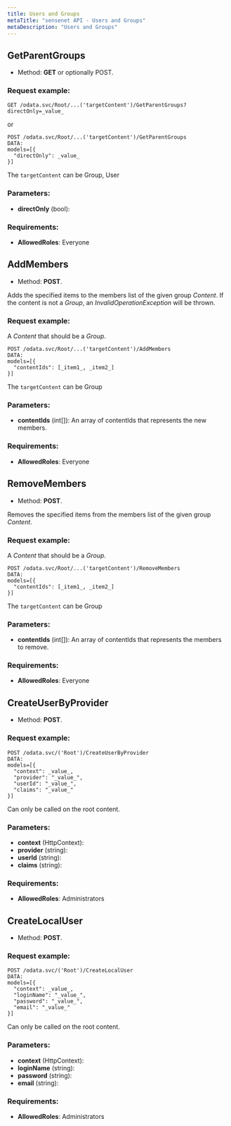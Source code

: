 ```yaml
---
title: Users and Groups
metaTitle: "sensenet API - Users and Groups"
metaDescription: "Users and Groups"
---
```


## GetParentGroups
- Method: **GET** or optionally POST.


### Request example:

```
GET /odata.svc/Root/...('targetContent')/GetParentGroups?directOnly=_value_
```
or
```
POST /odata.svc/Root/...('targetContent')/GetParentGroups
DATA:
models=[{
  "directOnly": _value_
}]
```
The `targetContent` can be Group, User
### Parameters:
- **directOnly** (bool): 

### Requirements:
- **AllowedRoles**: Everyone

## AddMembers
- Method: **POST**.

Adds the specified items to the members list of the given group _Content_.
 If the content is not a _Group_, an _InvalidOperationException_ will be thrown.

### Request example:
A _Content_ that should be a _Group_.
```
POST /odata.svc/Root/...('targetContent')/AddMembers
DATA:
models=[{
  "contentIds": [_item1_, _item2_]
}]
```
The `targetContent` can be Group
### Parameters:
- **contentIds** (int[]): An array of contentIds that represents the new members.

### Requirements:
- **AllowedRoles**: Everyone

## RemoveMembers
- Method: **POST**.

Removes the specified items from the members list of the given group _Content_.

### Request example:
A _Content_ that should be a _Group_.
```
POST /odata.svc/Root/...('targetContent')/RemoveMembers
DATA:
models=[{
  "contentIds": [_item1_, _item2_]
}]
```
The `targetContent` can be Group
### Parameters:
- **contentIds** (int[]): An array of contentIds that represents the members to remove.

### Requirements:
- **AllowedRoles**: Everyone

## CreateUserByProvider
- Method: **POST**.


### Request example:

```
POST /odata.svc/('Root')/CreateUserByProvider
DATA:
models=[{
  "context": _value_, 
  "provider": "_value_", 
  "userId": "_value_", 
  "claims": "_value_"
}]
```
Can only be called on the root content.
### Parameters:
- **context** (HttpContext): 
- **provider** (string): 
- **userId** (string): 
- **claims** (string): 

### Requirements:
- **AllowedRoles**: Administrators

## CreateLocalUser
- Method: **POST**.


### Request example:

```
POST /odata.svc/('Root')/CreateLocalUser
DATA:
models=[{
  "context": _value_, 
  "loginName": "_value_", 
  "password": "_value_", 
  "email": "_value_"
}]
```
Can only be called on the root content.
### Parameters:
- **context** (HttpContext): 
- **loginName** (string): 
- **password** (string): 
- **email** (string): 

### Requirements:
- **AllowedRoles**: Administrators

